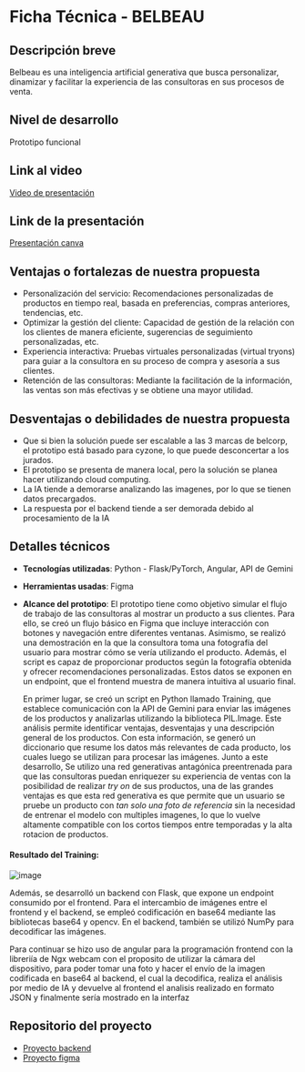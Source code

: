# Ficha Técnica -  BELBEAU

## Descripción breve
Belbeau es una inteligencia artificial generativa que busca personalizar, dinamizar y facilitar la experiencia de las consultoras en sus procesos de venta.  

## Nivel de desarrollo
Prototipo funcional

## Link al video
[Video de presentación](URL)

## Link de la presentación
[Presentación canva](https://www.canva.com/design/DAGVZ2EihYg/Llf_8nEkfl7lQ4lmwKsAeA/edit)

## Ventajas o fortalezas de nuestra propuesta
* Personalización del servicio: Recomendaciones personalizadas de productos en tiempo real, basada en preferencias, compras anteriores, tendencias, etc. 
* Optimizar la gestión del cliente: Capacidad de gestión de la relación con los clientes de manera eficiente, sugerencias de seguimiento personalizadas, etc. 
* Experiencia interactiva: Pruebas virtuales personalizadas (virtual tryons) para guiar a la consultora en su proceso de compra y asesoría a sus clientes. 
* Retención de las consultoras: Mediante la facilitación de la información, las ventas son más efectivas y se obtiene una mayor utilidad. 

## Desventajas o debilidades de nuestra propuesta
*  Que si bien la solución puede ser escalable a las 3 marcas de belcorp, el prototipo está basado para cyzone, lo que puede desconcertar a los jurados. 
* El prototipo se presenta de manera local, pero la solución se planea hacer utilizando cloud computing.
* La IA tiende a demorarse analizando las imagenes, por lo que se tienen datos precargados.
* La respuesta por el backend tiende a ser demorada debido al procesamiento de la IA
## Detalles técnicos
- **Tecnologías utilizadas**: Python - Flask/PyTorch, Angular, API de Gemini
- **Herramientas usadas**: Figma
- **Alcance del prototipo**: El prototipo tiene como objetivo simular el flujo de trabajo de las consultoras al mostrar un producto a sus clientes. Para ello, se creó un flujo básico en Figma que incluye interacción con botones y navegación entre diferentes ventanas. Asimismo, se realizó una demostración en la que la consultora toma una fotografía del usuario para mostrar cómo se vería utilizando el producto. Además, el script es capaz de proporcionar productos según la fotografía obtenida y ofrecer recomendaciones personalizadas. Estos datos se exponen en un endpoint, que el frontend muestra de manera intuitiva al usuario final.
  
  En primer lugar, se creó un script en Python llamado Training, que establece comunicación con la API de Gemini para enviar las imágenes de los productos y analizarlas utilizando la biblioteca PIL.Image. Este análisis permite identificar ventajas, desventajas y una descripción general de los productos. Con esta información, se generó un diccionario que resume los datos más relevantes de cada producto, los cuales luego se utilizan para procesar las imágenes.
  Junto a este desarrollo, Se utilizo una red generativas antagónica preentrenada para que las consultoras puedan enriquezer su experiencia de ventas con la posibilidad de realizar _try on_ de sus productos, una de las grandes ventajas es que esta red generativa es que permite que un usuario se pruebe un producto con _tan solo una foto de referencia_ sin la necesidad de entrenar el modelo con multiples imagenes, lo que lo vuelve altamente compatible con los cortos tiempos entre temporadas y la alta rotacion de productos. 

#### Resultado del Training:

![image](https://github.com/user-attachments/assets/33db32bd-f63a-4aff-a68a-d337b4105bb4)

Además, se desarrolló un backend con Flask, que expone un endpoint consumido por el frontend. Para el intercambio de imágenes entre el frontend y el backend, se empleó codificación en base64 mediante las bibliotecas base64 y opencv. En el backend, también se utilizó NumPy para decodificar las imágenes.

Para continuar se hizo uso de angular para la programación frontend con la libreriía de Ngx webcam con el proposito de utilizar la cámara del dispositivo, para poder tomar una foto y hacer el envío de la imagen codificada en base64 al backend, el cual la decodifica, realiza el análisis por medio de IA y devuelve al frontend el analisis realizado en formato JSON y finalmente sería mostrado en la interfaz

## Repositorio del proyecto
* [Proyecto backend](https://github.com/Oswe-gif/Backend_Proyecto.git)  
* [Proyecto figma](https://www.figma.com/proto/OrPeVo7IFjpS6C3Sg6l0U4/Untitled?node-id=1-5&node-type=frame&scaling=min-zoom&content-scaling=fixed&page-id=1%3A2&starting-point-node-id=4%3A9)
